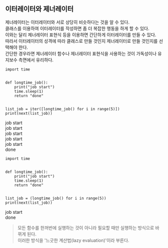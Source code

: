 ## 이터레이터와 제너레이터

제너레이터는 이터레이터와 서로 상당히 비슷하다는 것을 알 수 있다.   
클래스를 이용하여 이터레이터를 작성하면 좀 더 복잡한 행동을 하게 할 수 있다.   
이와는 달리 제너레이터 표현식 등을 이용하면 간단하게 이터레이터를 만들 수 있다.   
따라서 이터레이터의 성격에 따라 클래스로 만들 것인지 제너레이터로 만들 것인지를 선택해야 한다.   
간단한 경우라면 제너레이터 함수나 제너레이터 표현식을 사용하는 것이 가독성이나 유지보수 측면에서 유리하다.

~~~
import time


def longtime_job():
    print("job start")
    time.sleep(1)
    return "done"


list_job = iter([longtime_job() for i in range(5)])
print(next(list_job))
~~~
job start   
job start   
job start   
job start   
job start   
done
~~~
import time


def longtime_job():
    print("job start")
    time.sleep(1)
    return "done"


list_job = (longtime_job() for i in range(5))
print(next(list_job))
~~~
job start   
done   

>   모든 함수를 한꺼번에 실행하는 것이 아니라 필요할 때만 실행하는 방식으로 바뀌게 된다.   
>   이러한 방식을 '느긋한 계산법(lazy evaluation)'이라 부른다.

